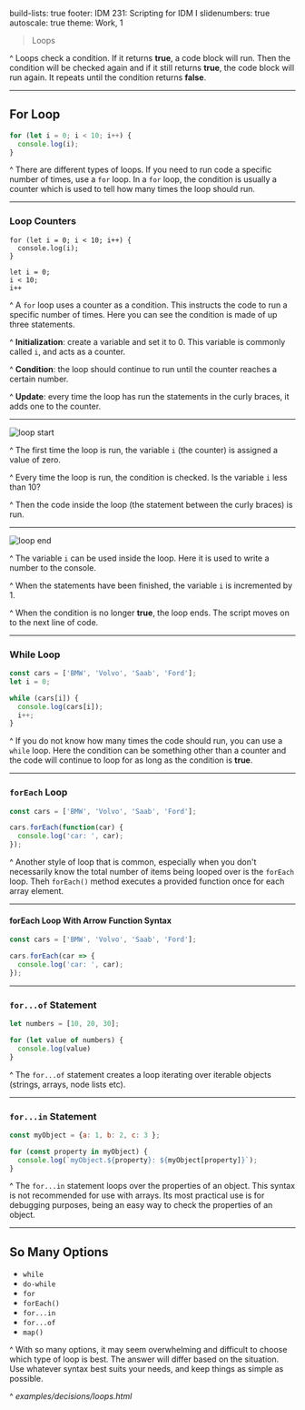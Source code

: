 build-lists: true
footer: IDM 231: Scripting for IDM I
slidenumbers: true
autoscale: true
theme: Work, 1

> Loops

^ Loops check a condition. If it returns **true**, a code block will run. Then the condition will be checked again and if it still returns **true**, the code block will run again. It repeats until the condition returns **false**.

---

## For Loop

```javascript
for (let i = 0; i < 10; i++) {
  console.log(i);
}
```

^ There are different types of loops. If you need to run code a specific number of times, use a `for` loop. In a `for` loop, the condition is usually a counter which is used to tell how many times the loop should run.

---

### Loop Counters

```javascript, [.highlight: 1, 5-7]
for (let i = 0; i < 10; i++) {
  console.log(i);
}

let i = 0;
i < 10;
i++
```

^ A `for` loop uses a counter as a condition. This instructs the code to run a specific number of times. Here you can see the condition is made of up three statements.

^ **Initialization**: create a variable and set it to 0. This variable is commonly called `i`, and acts as a counter.

^ **Condition**: the loop should continue to run until the counter reaches a certain number.

^ **Update**: every time the loop has run the statements in the curly braces, it adds one to the counter.

---

![loop start](http://digm.drexel.edu/crs/IDM231/cdn/instructor_materials/images/05-loop_start.png)

^ The first time the loop is run, the variable `i` (the counter) is assigned a value of zero.

^ Every time the loop is run, the condition is checked. Is the variable `i` less than 10?

^ Then the code inside the loop (the statement between the curly braces) is run.

---

![loop end](http://digm.drexel.edu/crs/IDM231/cdn/instructor_materials/images/05-loop_end.png)

^ The variable `i` can be used inside the loop. Here it is used to write a number to the console.

^ When the statements have been finished, the variable `i` is incremented by 1.

^ When the condition is no longer **true**, the loop ends. The script moves on to the next line of code.

---

### While Loop

```javascript
const cars = ['BMW', 'Volvo', 'Saab', 'Ford'];
let i = 0;

while (cars[i]) {
  console.log(cars[i]);
  i++;
}
```

^ If you do not know how many times the code should run, you can use a `while` loop. Here the condition can be something other than a counter and the code will continue to loop for as long as the condition is **true**.

---

### `forEach` Loop

```javascript
const cars = ['BMW', 'Volvo', 'Saab', 'Ford'];

cars.forEach(function(car) {
  console.log('car: ', car);
});
```

^ Another style of loop that is common, especially when you don't necessarily know the total number of items being looped over is the `forEach` loop. Theh `forEach()` method executes a provided function once for each array element.

---

#### forEach Loop With Arrow Function Syntax

```javascript
const cars = ['BMW', 'Volvo', 'Saab', 'Ford'];

cars.forEach(car => {
  console.log('car: ', car);
});
```

---

### `for...of` Statement

```javascript
let numbers = [10, 20, 30];

for (let value of numbers) {
  console.log(value)
}
```

^ The `for...of` statement creates a loop iterating over iterable objects (strings, arrays, node lists etc).

---

### `for...in` Statement

```javascript
const myObject = {a: 1, b: 2, c: 3 };

for (const property in myObject) {
  console.log(`myObject.${property}: ${myObject[property]}`);
}
```

^ The `for...in` statement loops over the properties of an object. This syntax is not recommended for use with arrays. Its most practical use is for debugging purposes, being an easy way to check the properties of an object.

---

## So Many Options

- `while`
- `do-while`
- `for`
- `forEach()`
- `for...in`
- `for...of`
- `map()`

^ With so many options, it may seem overwhelming and difficult to choose which type of loop is best. The answer will differ based on the situation. Use whatever syntax best suits your needs, and keep things as simple as possible.

^ _examples/decisions/loops.html_
